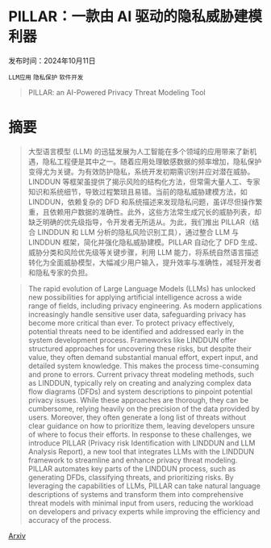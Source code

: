 # PILLAR：一款由 AI 驱动的隐私威胁建模利器

发布时间：2024年10月11日

`LLM应用` `隐私保护` `软件开发`

> PILLAR: an AI-Powered Privacy Threat Modeling Tool

# 摘要

> 大型语言模型 (LLM) 的迅猛发展为人工智能在多个领域的应用带来了新机遇，隐私工程便是其中之一。随着应用处理敏感数据的频率增加，隐私保护变得尤为关键。为有效防护隐私，系统开发初期需识别并应对潜在威胁。LINDDUN 等框架虽提供了揭示风险的结构化方法，但常需大量人工、专家知识和系统细节，导致过程繁琐且易错。当前的隐私威胁建模方法，如 LINDDUN，依赖复杂的 DFD 和系统描述来发现隐私问题，虽详尽但操作繁重，且依赖用户数据的准确性。此外，这些方法常生成冗长的威胁列表，却缺乏明确的优先级指导，令开发者无所适从。为此，我们推出 PILLAR（结合 LINDDUN 和 LLM 分析的隐私风险识别工具），通过整合 LLM 与 LINDDUN 框架，简化并强化隐私威胁建模。PILLAR 自动化了 DFD 生成、威胁分类和风险优先级等关键步骤，利用 LLM 能力，将系统自然语言描述转化为全面威胁模型，大幅减少用户输入，提升效率与准确性，减轻开发者和隐私专家的负担。

> The rapid evolution of Large Language Models (LLMs) has unlocked new possibilities for applying artificial intelligence across a wide range of fields, including privacy engineering. As modern applications increasingly handle sensitive user data, safeguarding privacy has become more critical than ever. To protect privacy effectively, potential threats need to be identified and addressed early in the system development process. Frameworks like LINDDUN offer structured approaches for uncovering these risks, but despite their value, they often demand substantial manual effort, expert input, and detailed system knowledge. This makes the process time-consuming and prone to errors. Current privacy threat modeling methods, such as LINDDUN, typically rely on creating and analyzing complex data flow diagrams (DFDs) and system descriptions to pinpoint potential privacy issues. While these approaches are thorough, they can be cumbersome, relying heavily on the precision of the data provided by users. Moreover, they often generate a long list of threats without clear guidance on how to prioritize them, leaving developers unsure of where to focus their efforts. In response to these challenges, we introduce PILLAR (Privacy risk Identification with LINDDUN and LLM Analysis Report), a new tool that integrates LLMs with the LINDDUN framework to streamline and enhance privacy threat modeling. PILLAR automates key parts of the LINDDUN process, such as generating DFDs, classifying threats, and prioritizing risks. By leveraging the capabilities of LLMs, PILLAR can take natural language descriptions of systems and transform them into comprehensive threat models with minimal input from users, reducing the workload on developers and privacy experts while improving the efficiency and accuracy of the process.

[Arxiv](https://arxiv.org/abs/2410.08755)
